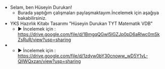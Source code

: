 - Selam, ben Hüseyin Durukan!
  -  Burada yaptığım çalışmaları paylaşmaktayım.İncelemek için aşağıya bakabilirsiniz.
- YKS Hazırlık Kitabı Tasarımı "Hüseyin Durukan TYT Matematik VDB" 
  - ▶ İncelemek için : https://drive.google.com/file/d/1BmgqQGwI5lGZJp0pD6aRlwc0mSkZsRuR/view?usp=sharing
- 
  - ▶ İncelemek için : https://drive.google.com/file/d/1zdyw0bY30cnoww_wD5Y1vL-QllWQxzan/view?usp=sharing
